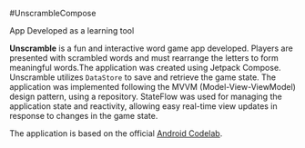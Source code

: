 #UnscrambleCompose

App Developed as a learning tool

**Unscramble** is a fun and interactive word game app developed. Players are presented with scrambled words and must rearrange the letters to form meaningful words.The application was created using Jetpack Compose. Unscramble utilizes `DataStore` to save and retrieve the game state. The application was implemented following the MVVM (Model-View-ViewModel) design pattern, using a repository. 
StateFlow was used for managing the application state and reactivity, allowing easy real-time view updates in response to changes in the game state.

The application is based on the official [Android Codelab](https://developer.android.com/codelabs/basic-android-kotlin-training-viewmodel#0).
